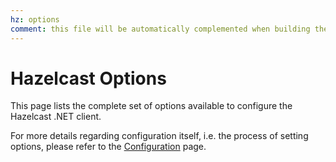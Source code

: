 ```yaml
---
hz: options
comment: this file will be automatically complemented when building the doc
---
```

# Hazelcast Options

This page lists the complete set of options available to configure the Hazelcast .NET client.

For more details regarding configuration itself, i.e. the process of setting options, please refer to the [Configuration](configuration.md) page.
